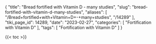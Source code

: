 {
    "title": "Bread fortified with Vitamin D - many studies",
    "slug": "bread-fortified-with-vitamin-d-many-studies",
    "aliases": [
        "/Bread+fortified+with+Vitamin+D+-+many+studies",
        "/14289"
    ],
    "tiki_page_id": 14289,
    "date": "2023-02-27",
    "categories": [
        "Fortification with Vitamin D"
    ],
    "tags": [
        "Fortification with Vitamin D"
    ]
}


{{< toc >}}
